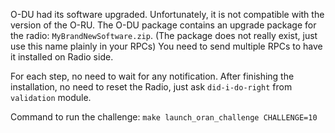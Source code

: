 O-DU had its software upgraded. Unfortunately, it is not compatible with the version of the O-RU.
The O-DU package contains an upgrade package for the radio:  `MyBrandNewSoftware.zip`. (The package does not really exist, just use this name plainly in your RPCs)
You need to send multiple RPCs to have it installed on Radio side.

For each step, no need to wait for any notification.
After finishing the installation, no need to reset the Radio, just ask `did-i-do-right` from `validation` module.

Command to run the challenge: `make launch_oran_challenge CHALLENGE=10`